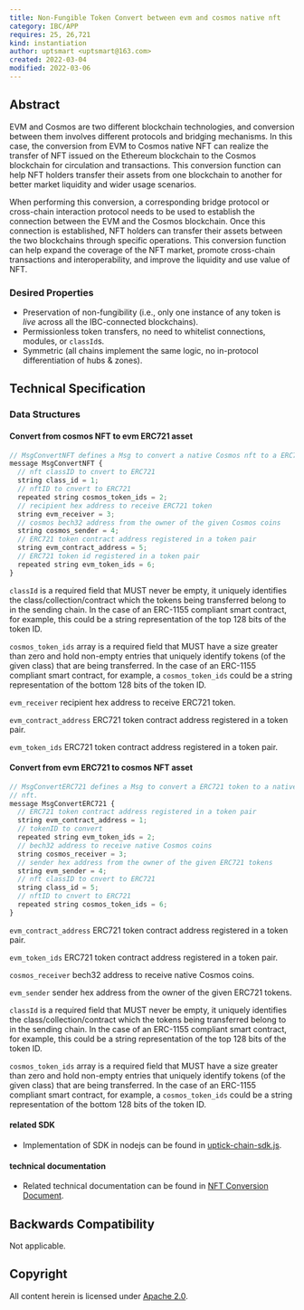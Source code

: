 ```yaml
---
title: Non-Fungible Token Convert between evm and cosmos native nft
category: IBC/APP
requires: 25, 26,721
kind: instantiation
author: uptsmart <uptsmart@163.com>
created: 2022-03-04
modified: 2022-03-06
---
```


## Abstract

EVM and Cosmos are two different blockchain technologies, and conversion between them involves different protocols and bridging mechanisms. In this case, the conversion from EVM to Cosmos native NFT can realize the transfer of NFT issued on the Ethereum blockchain to the Cosmos blockchain for circulation and transactions. This conversion function can help NFT holders transfer their assets from one blockchain to another for better market liquidity and wider usage scenarios.

When performing this conversion, a corresponding bridge protocol or cross-chain interaction protocol needs to be used to establish the connection between the EVM and the Cosmos blockchain. Once this connection is established, NFT holders can transfer their assets between the two blockchains through specific operations. This conversion function can help expand the coverage of the NFT market, promote cross-chain transactions and interoperability, and improve the liquidity and use value of NFT.


### Desired Properties

- Preservation of non-fungibility (i.e., only one instance of any token is *live* across all the IBC-connected blockchains).
- Permissionless token transfers, no need to whitelist connections, modules, or `classId`s.
- Symmetric (all chains implement the same logic, no in-protocol differentiation of hubs & zones).

## Technical Specification

### Data Structures

#### Convert from cosmos NFT to evm ERC721 asset

```typescript
// MsgConvertNFT defines a Msg to convert a native Cosmos nft to a ERC721 token
message MsgConvertNFT {
  // nft classID to cnvert to ERC721
  string class_id = 1;
  // nftID to cnvert to ERC721
  repeated string cosmos_token_ids = 2;
  // recipient hex address to receive ERC721 token
  string evm_receiver = 3;
  // cosmos bech32 address from the owner of the given Cosmos coins
  string cosmos_sender = 4;
  // ERC721 token contract address registered in a token pair
  string evm_contract_address = 5;
  // ERC721 token id registered in a token pair
  repeated string evm_token_ids = 6;
}
```
`classId` is a required field that MUST never be empty, it uniquely identifies the class/collection/contract which the tokens being transferred belong to in the sending chain. In the case of an ERC-1155 compliant smart contract, for example, this could be a string representation of the top 128 bits of the token ID.

`cosmos_token_ids` array is a required field that MUST have a size greater than zero and hold non-empty entries that uniquely identify tokens (of the given class) that are being transferred. In the case of an ERC-1155 compliant smart contract, for example, a `cosmos_token_ids` could be a string representation of the bottom 128 bits of the token ID.

`evm_receiver` recipient hex address to receive ERC721 token.

`evm_contract_address` ERC721 token contract address registered in a token pair.

`evm_token_ids` ERC721 token contract address registered in a token pair.


#### Convert from  evm ERC721 to cosmos NFT asset

```typescript
// MsgConvertERC721 defines a Msg to convert a ERC721 token to a native Cosmos
// nft.
message MsgConvertERC721 {
  // ERC721 token contract address registered in a token pair
  string evm_contract_address = 1;
  // tokenID to convert
  repeated string evm_token_ids = 2;
  // bech32 address to receive native Cosmos coins
  string cosmos_receiver = 3;
  // sender hex address from the owner of the given ERC721 tokens
  string evm_sender = 4;
  // nft classID to cnvert to ERC721
  string class_id = 5;
  // nftID to cnvert to ERC721
  repeated string cosmos_token_ids = 6;
}
```
`evm_contract_address` ERC721 token contract address registered in a token pair.

`evm_token_ids` ERC721 token contract address registered in a token pair.

`cosmos_receiver` bech32 address to receive native Cosmos coins.

`evm_sender` sender hex address from the owner of the given ERC721 tokens.

`classId` is a required field that MUST never be empty, it uniquely identifies the class/collection/contract which the tokens being transferred belong to in the sending chain. In the case of an ERC-1155 compliant smart contract, for example, this could be a string representation of the top 128 bits of the token ID.

`cosmos_token_ids` array is a required field that MUST have a size greater than zero and hold non-empty entries that uniquely identify tokens (of the given class) that are being transferred. In the case of an ERC-1155 compliant smart contract, for example, a `cosmos_token_ids` could be a string representation of the bottom 128 bits of the token ID.


#### related SDK
- Implementation of SDK in nodejs can be found in [uptick-chain-sdk.js](https://github.com/UptickNetwork/uptick-chain-sdk.js).


#### technical documentation
- Related technical documentation can be found in [NFT Conversion Document](https://app.gitbook.com/o/uPfC9w7sfZt6S3IXypqI/s/6zlFzpQT9NAx43Tcz0mE/).

## Backwards Compatibility
Not applicable.


## Copyright

All content herein is licensed under [Apache 2.0](https://www.apache.org/licenses/LICENSE-2.0).
